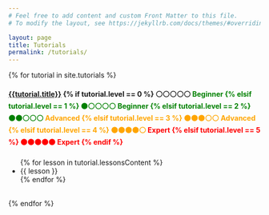 ```yaml
---
# Feel free to add content and custom Front Matter to this file.
# To modify the layout, see https://jekyllrb.com/docs/themes/#overriding-theme-defaults

layout: page
title: Tutorials
permalink: /tutorials/
---
```


{% for tutorial in site.tutorials %}
  <h4><a href="{{tutorial.url}}">{{tutorial.title}}</a>
{% if tutorial.level == 0 %}
  ⚪⚪⚪⚪⚪ <span style="color:green">Beginner
{% elsif tutorial.level == 1 %}
  ⚫⚪⚪⚪⚪ <span style="color:green">Beginner
{% elsif tutorial.level == 2 %}
  ⚫⚫⚪⚪⚪ <span style="color:orange">Advanced
{% elsif tutorial.level == 3 %}
  ⚫⚫⚫⚪⚪ <span style="color:orange">Advanced
{% elsif tutorial.level == 4 %}
  ⚫⚫⚫⚫⚪ <span style="color:red">Expert
{% elsif tutorial.level == 5 %}
  ⚫⚫⚫⚫⚫ <span style="color:red">Expert
{% endif %} </span></h4>
  <ul>
  {% for lesson in tutorial.lessonsContent %}
    <li>{{ lesson }}</li>
  {% endfor %}
  </ul>
  <br />
{% endfor %}
